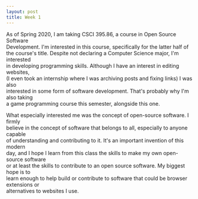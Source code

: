 ```yaml
---
layout: post
title: Week 1
---
```


   As of Spring 2020, I am taking CSCI 395.86, a course in Open Source Software   
Development. I'm interested in this course, specifically for the latter half of   
the course's title. Despite not declaring a Computer Science major, I'm interested  
in developing programming skills. Although I have an interest in editing websites,  
(I even took an internship where I was archiving posts and fixing links) I was also  
interested in some form of software development. That's probably why I'm also taking  
a game programming course this semester, alongside this one. 

  What especially interested me was the concept of open-source software. I firmly   
believe in the concept of software that belongs to all, especially to anyone capable     
of understanding and contributing to it. It's an important invention of this modern    
day, and I hope I learn from this class the skills to make my own open-source software     
or at least the skills to contribute to an open source software. My biggest hope is to  
learn enough to help build or contribute to software that could be browser extensions or    
alternatives to websites I use.


